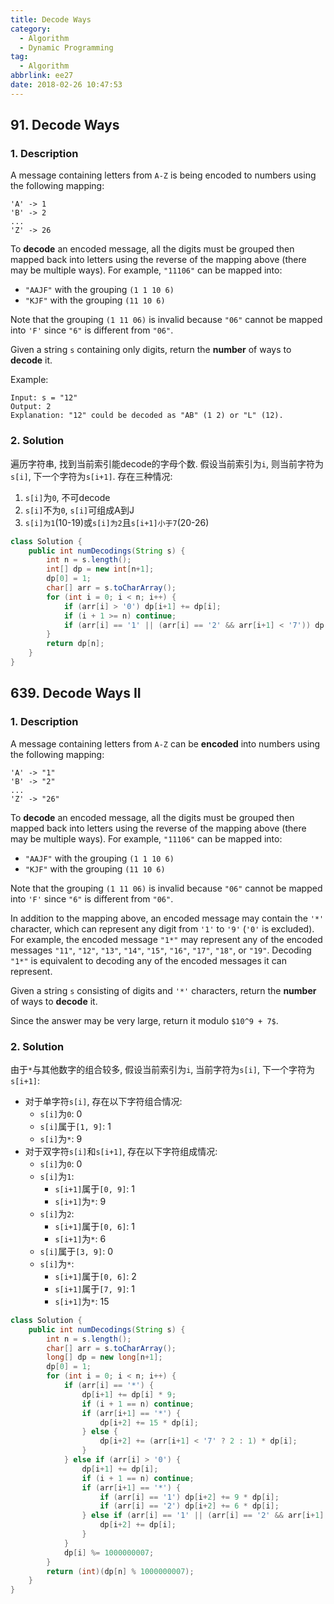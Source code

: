 ```yaml
---
title: Decode Ways
category:
  - Algorithm
  - Dynamic Programming
tag:
  - Algorithm
abbrlink: ee27
date: 2018-02-26 10:47:53
---
```


## 91. Decode Ways
### 1. Description
A message containing letters from `A-Z` is being encoded to numbers using the following mapping:
```text
'A' -> 1
'B' -> 2
...
'Z' -> 26
```
To **decode** an encoded message, all the digits must be grouped then mapped back into letters using the reverse of the mapping above (there may be multiple ways). For example, `"11106"` can be mapped into:
* `"AAJF"` with the grouping `(1 1 10 6)`
* `"KJF"` with the grouping `(11 10 6)`

Note that the grouping `(1 11 06)` is invalid because `"06"` cannot be mapped into `'F'` since `"6"` is different from `"06"`.

Given a string `s` containing only digits, return the **number** of ways to **decode** it.

Example:
```
Input: s = "12"
Output: 2
Explanation: "12" could be decoded as "AB" (1 2) or "L" (12).
```

### 2. Solution
遍历字符串, 找到当前索引能decode的字母个数. 假设当前索引为`i`, 则当前字符为`s[i]`, 下一个字符为`s[i+1]`. 存在三种情况:
1. `s[i]`为`0`, 不可decode
2. `s[i]`不为`0`, `s[i]`可组成A到J
3. `s[i]为1`(10-19)或`s[i]为2`且`s[i+1]小于7`(20-26)

```java
class Solution {
    public int numDecodings(String s) {
        int n = s.length();
        int[] dp = new int[n+1];
        dp[0] = 1;
        char[] arr = s.toCharArray();
        for (int i = 0; i < n; i++) {
            if (arr[i] > '0') dp[i+1] += dp[i];
            if (i + 1 >= n) continue;
            if (arr[i] == '1' || (arr[i] == '2' && arr[i+1] < '7')) dp[i+2] += dp[i];
        }
        return dp[n];
    }
}
```



## 639. Decode Ways II
### 1. Description
A message containing letters from `A-Z` can be **encoded** into numbers using the following mapping:
```
'A' -> "1"
'B' -> "2"
...
'Z' -> "26"
```
To **decode** an encoded message, all the digits must be grouped then mapped back into letters using the reverse of the mapping above (there may be multiple ways). For example, `"11106"` can be mapped into:
* `"AAJF"` with the grouping `(1 1 10 6)`
* `"KJF"` with the grouping `(11 10 6)`

Note that the grouping `(1 11 06)` is invalid because `"06"` cannot be mapped into `'F'` since `"6"` is different from `"06"`.

In addition to the mapping above, an encoded message may contain the `'*'` character, which can represent any digit from `'1'` to `'9'` (`'0'` is excluded). For example, the encoded message `"1*"` may represent any of the encoded messages `"11"`, `"12"`, `"13"`, `"14"`, `"15"`, `"16"`, `"17"`, `"18"`, or `"19"`. Decoding `"1*"` is equivalent to decoding any of the encoded messages it can represent.

Given a string `s` consisting of digits and `'*'` characters, return the **number** of ways to **decode** it.

Since the answer may be very large, return it modulo `$10^9 + 7$`.

### 2. Solution
由于`*`与其他数字的组合较多, 假设当前索引为`i`, 当前字符为`s[i]`, 下一个字符为`s[i+1]`:
* 对于单字符`s[i]`, 存在以下字符组合情况:
    * `s[i]`为`0`: 0
    * `s[i]`属于`[1, 9]`: 1
    * `s[i]`为`*`: 9
* 对于双字符`s[i]`和`s[i+1]`, 存在以下字符组成情况:
    * `s[i]`为`0`: 0
    * `s[i]`为`1`:
        * `s[i+1]`属于`[0, 9]`: 1
        * `s[i+1]`为`*`: 9
    * `s[i]`为`2`:
        * `s[i+1]`属于`[0, 6]`: 1
        * `s[i+1]`为`*`: 6
    * `s[i]`属于`[3, 9]`: 0
    * `s[i]`为`*`:
        * `s[i+1]`属于`[0, 6]`: 2
        * `s[i+1]`属于`[7, 9]`: 1
        * `s[i+1]`为`*`: 15

```java
class Solution {
    public int numDecodings(String s) {
        int n = s.length();
        char[] arr = s.toCharArray();
        long[] dp = new long[n+1];
        dp[0] = 1;
        for (int i = 0; i < n; i++) {
            if (arr[i] == '*') {
                dp[i+1] += dp[i] * 9;
                if (i + 1 == n) continue;
                if (arr[i+1] == '*') {
                    dp[i+2] += 15 * dp[i];
                } else {
                    dp[i+2] += (arr[i+1] < '7' ? 2 : 1) * dp[i];
                }
            } else if (arr[i] > '0') {
                dp[i+1] += dp[i];
                if (i + 1 == n) continue;
                if (arr[i+1] == '*') {
                    if (arr[i] == '1') dp[i+2] += 9 * dp[i];
                    if (arr[i] == '2') dp[i+2] += 6 * dp[i];
                } else if (arr[i] == '1' || (arr[i] == '2' && arr[i+1] < '7')) {
                    dp[i+2] += dp[i];
                }
            }
            dp[i] %= 1000000007;
        }
        return (int)(dp[n] % 1000000007);
    }
}
```

